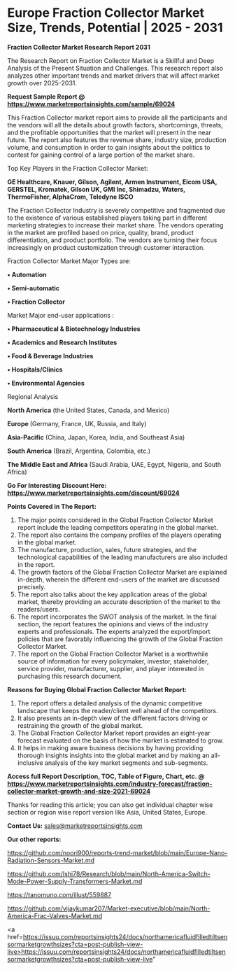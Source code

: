 # Europe Fraction Collector Market Size, Trends, Potential | 2025 - 2031

<strong>Fraction Collector Market Research Report 2031</strong>

The Research Report on Fraction Collector Market is a Skillful and Deep Analysis of the Present Situation and Challenges. This research report also analyzes other important trends and market drivers that will affect market growth over 2025-2031.

<strong>Request Sample Report @ <a href=https://www.marketreportsinsights.com/sample/69024>https://www.marketreportsinsights.com/sample/69024</a></strong>

This Fraction Collector market report aims to provide all the participants and the vendors will all the details about growth factors, shortcomings, threats, and the profitable opportunities that the market will present in the near future. The report also features the revenue share, industry size, production volume, and consumption in order to gain insights about the politics to contest for gaining control of a large portion of the market share.

Top Key Players in the Fraction Collector Market:

<strong>GE Healthcare, Knauer, Gilson, Agilent, Armen Instrument, Eicom USA, GERSTEL, Kromatek, Gilson UK, GMI Inc, Shimadzu, Waters, ThermoFisher, AlphaCrom, Teledyne ISCO</strong>

The Fraction Collector Industry is severely competitive and fragmented due to the existence of various established players taking part in different marketing strategies to increase their market share. The vendors operating in the market are profiled based on price, quality, brand, product differentiation, and product portfolio. The vendors are turning their focus increasingly on product customization through customer interaction.

Fraction Collector Market Major Types are:

<strong>• Automation

• Semi-automatic

• Fraction Collector</strong>

Market Major end-user applications :

<strong>• Pharmaceutical & Biotechnology Industries

• Academics and Research Institutes

• Food & Beverage Industries

• Hospitals/Clinics

• Environmental Agencies</strong>

Regional Analysis

</u><strong><b>North America</b></strong> (the United States, Canada, and Mexico)

<strong><b>Europe </b></strong>(Germany, France, UK, Russia, and Italy)

<strong><b>Asia-Pacific</b></strong> (China, Japan, Korea, India, and Southeast Asia)

<strong><b>South America</b></strong> (Brazil, Argentina, Colombia, etc.)

<strong><b>The Middle East and Africa</b></strong> (Saudi Arabia, UAE, Egypt, Nigeria, and South Africa)

<strong>Go For Interesting Discount Here: <a href=https://www.marketreportsinsights.com/discount/69024>https://www.marketreportsinsights.com/discount/69024</a></strong>

<strong>Points Covered in The Report:</strong>
<ol>
  <li>The major points considered in the Global Fraction Collector Market report include the leading competitors operating in the global market.</li>
  <li>The report also contains the company profiles of the players operating in the global market.</li>
  <li>The manufacture, production, sales, future strategies, and the technological capabilities of the leading manufacturers are also included in the report.</li>
  <li>The growth factors of the Global Fraction Collector Market are explained in-depth, wherein the different end-users of the market are discussed precisely.</li>
  <li>The report also talks about the key application areas of the global market, thereby providing an accurate description of the market to the readers/users.</li>
  <li>The report incorporates the SWOT analysis of the market. In the final section, the report features the opinions and views of the industry experts and professionals. The experts analyzed the export/import policies that are favorably influencing the growth of the Global Fraction Collector Market.</li>
  <li>The report on the Global Fraction Collector Market is a worthwhile source of information for every policymaker, investor, stakeholder, service provider, manufacturer, supplier, and player interested in purchasing this research document.</li>
</ol>
<strong>Reasons for Buying Global Fraction Collector Market Report:</strong>

<ol>
  <li>The report offers a detailed analysis of the dynamic competitive landscape that keeps the reader/client well ahead of the competitors.</li>
  <li>It also presents an in-depth view of the different factors driving or restraining the growth of the global market.</li>
  <li>The Global Fraction Collector Market report provides an eight-year forecast evaluated on the basis of how the market is estimated to grow.</li>
  <li>It helps in making aware business decisions by having providing thorough insights insights into the global market and by making an all-inclusive analysis of the key market segments and sub-segments.</li>
</ol>
<strong>Access full Report Description, TOC, Table of Figure, Chart, etc. @ <a href=https://www.marketreportsinsights.com/industry-forecast/fraction-collector-market-growth-and-size-2021-69024>https://www.marketreportsinsights.com/industry-forecast/fraction-collector-market-growth-and-size-2021-69024</a></strong>


Thanks for reading this article; you can also get individual chapter wise section or region wise report version like Asia, United States, Europe.

<strong>Contact Us:</strong>
sales@marketreportsinsights.com

<strong>Our other reports:</strong>

<a href=https://github.com/noori900/reports-trend-market/blob/main/Europe-Nano-Radiation-Sensors-Market.md>https://github.com/noori900/reports-trend-market/blob/main/Europe-Nano-Radiation-Sensors-Market.md</a>

<a href=https://github.com/Ishi78/Research/blob/main/North-America-Switch-Mode-Power-Supply-Transformers-Market.md>https://github.com/Ishi78/Research/blob/main/North-America-Switch-Mode-Power-Supply-Transformers-Market.md</a>

<a href=https://tanomuno.com/illust/559887>https://tanomuno.com/illust/559887</a>

<a href=https://github.com/vijaykumar207/Market-executive/blob/main/North-America-Frac-Valves-Market.md>https://github.com/vijaykumar207/Market-executive/blob/main/North-America-Frac-Valves-Market.md</a>

<a href=https://issuu.com/reportsinsights24/docs/northamericafluidfilledtiltsensormarketgrowthsizes?cta=post-publish-view-live>https://issuu.com/reportsinsights24/docs/northamericafluidfilledtiltsensormarketgrowthsizes?cta=post-publish-view-live</a>"
